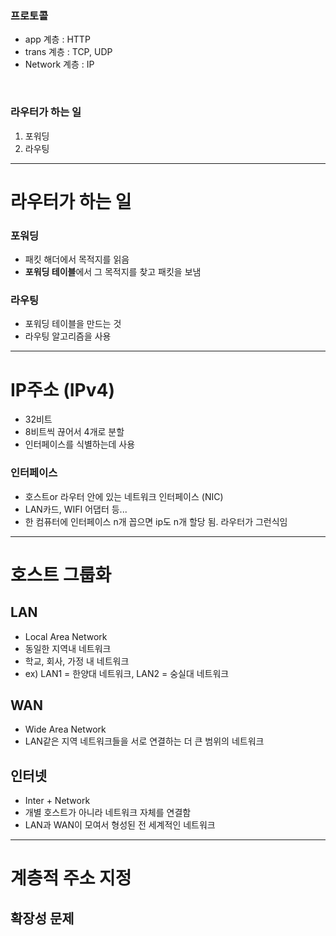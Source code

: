 ### 프로토콜
- app 계층 : HTTP
- trans 계층 : TCP, UDP
- Network 계층 : IP

<br>

### 라우터가 하는 일
1. 포워딩
2. 라우팅

---

# 라우터가 하는 일
  ### 포워딩
  - 패킷 해더에서 목적지를 읽음
  - **포워딩 테이블**에서 그 목적지를 찾고 패킷을 보냄
  ### 라우팅
  - 포워딩 테이블을 만드는 것
  - 라우팅 알고리즘을 사용
  
---

# IP주소 (IPv4)
- 32비트
- 8비트씩 끊어서 4개로 분할
- 인터페이스를 식별하는데 사용
### 인터페이스
- 호스트or 라우터 안에 있는 네트워크 인터페이스 (NIC)
- LAN카드, WIFI 어댑터 등...
- 한 컴퓨터에 인터페이스 n개 꼽으면 ip도 n개 할당 됨. 라우터가 그런식임

---

# 호스트 그룹화
## LAN
- Local Area Network
- 동일한 지역내 네트워크
- 학교, 회사, 가정 내 네트워크
- ex) LAN1 = 한양대 네트워크, LAN2 = 숭실대 네트워크
## WAN
- Wide Area Network
- LAN같은 지역 네트워크들을 서로 연결하는 더 큰 범위의 네트워크
## 인터넷
- Inter + Network
- 개별 호스트가 아니라 네트워크 자체를 연결함
- LAN과 WAN이 모여서 형성된 전 세계적인 네트워크

---

# 계층적 주소 지정
## 확장성 문제
